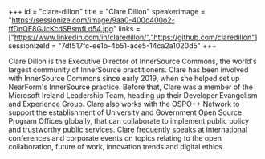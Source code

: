 +++
id = "clare-dillon"
title = "Clare Dillon"
speakerimage = "https://sessionize.com/image/9aa0-400o400o2-ffDnQE8GJcKcdSBsmfLd54.jpg"
links = ["https://www.linkedin.com/in/claredillon/","https://github.com/claredillon"]
sessionizeId = "7df517fc-ee1b-4b51-ace5-14ca2a1020d5"
+++

Clare Dillon is the Executive Director of InnerSource Commons, the world's largest community of InnerSource practitioners. Clare has been involved with InnerSource Commons since early 2019, when she helped set up NearForm's InnerSource practice. Before that, Clare was a member of the Microsoft Ireland Leadership Team, heading up their Developer Evangelism and Experience Group. Clare also works with the OSPO++ Network to support the establishment of University and Government Open Source Program Offices globally, that can collaborate to implement public policy and trustworthy public services. Clare frequently speaks at international conferences and corporate events on topics relating to the open collaboration, future of work, innovation trends and digital ethics. 